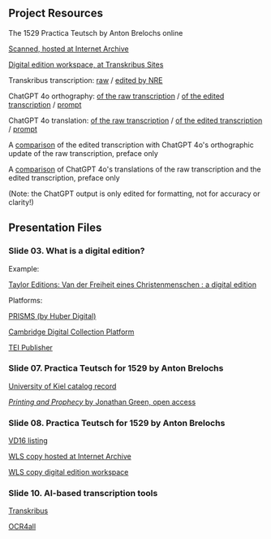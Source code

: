 ## Project Resources
The 1529 Practica Teutsch by Anton Brelochs online

[Scanned, hosted at Internet Archive](https://archive.org/details/brelochs-practica-1529)

[Digital edition workspace, at Transkribus Sites](https://app.transkribus.org/sites/brelochs1529/doc/2694510)

Transkribus transcription: [raw](https://github.com/nericson/brelochs/blob/main/texts/01a_raw_transcription.txt) / [edited by NRE](https://github.com/nericson/brelochs/blob/main/texts/02a_edited_transcription.txt)

ChatGPT 4o orthography: [of the raw transcription](https://github.com/nericson/brelochs/blob/main/texts/01b_raw_transcription_with_ai_orthography.txt) / [of the edited transcription](https://github.com/nericson/brelochs/blob/main/texts/02b_edited_transcription_with_ai_orthography) / [prompt](https://github.com/nericson/brelochs/blob/main/texts/00b_ai_orthography_prompt)

ChatGPT 4o translation: [of the raw transcription](https://github.com/nericson/brelochs/blob/main/texts/01c_raw_transcription_with_ai_translation.md) / [of the edited transcription](https://github.com/nericson/brelochs/blob/main/texts/02c_edited_transcription_with_ai_translation.md) / [prompt](https://github.com/nericson/brelochs/blob/main/texts/00c_ai_translation_prompt)

A [comparison]() of the edited transcription with ChatGPT 4o's orthographic update of the raw transcription, preface only

A [comparison]() of ChatGPT 4o's translations of the raw transcription and the edited transcription, preface only

(Note: the ChatGPT output is only edited for formatting, not for accuracy or clarity!)

## Presentation Files

### Slide 03. What is a digital edition?

Example:

[Taylor Editions: Van der Freiheit eines Christenmenschen : a digital edition](https://editions.mml.ox.ac.uk/editions/freiheit-1520/)

Platforms:

[PRISMS (by Huber Digital)](https://www.prisms.digital/)

[Cambridge Digital Collection Platform](https://cambridge-collection.github.io/)

[TEI Publisher](https://teipublisher.com/index.html)

### Slide 07. Practica Teutsch for 1529 by Anton Brelochs

[University of Kiel catalog record](https://kxp.k10plus.de/DB=2.1/PPNSET?PPN=394315936)

[*Printing and Prophecy* by Jonathan Green, open access](https://www.fulcrum.org/concern/monographs/tm70mv886)

### Slide 08. Practica Teutsch for 1529 by Anton Brelochs

[VD16 listing](https://gateway-bayern.de/VD16+ZV+32815)

[WLS copy hosted at Internet Archive](https://archive.org/details/brelochs-practica-1529)

[WLS copy digital edition workspace](https://app.transkribus.org/sites/brelochs1529/doc/2694510)

### Slide 10. AI-based transcription tools

[Transkribus](https://www.transkribus.org/)

[OCR4all](https://www.ocr4all.org/)

